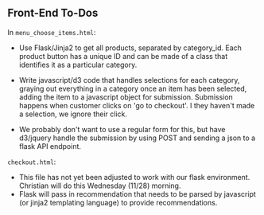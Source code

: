 ## Front-End To-Dos

In ```menu_choose_items.html```: 	
 
* Use Flask/Jinja2 to get all products, separated by category_id. Each product button has a unique ID and can be made of a class that identifies it as a particular category. 

* Write javascript/d3 code that handles selections for each category, graying out everything in a category once an item has been selected, adding the item to a javascript object for submission. Submission happens when customer clicks on 'go to checkout'. I they haven't made a selection, we ignore their click.

* We probably don't want to use a regular form for this, but have d3/jquery handle the submission by using POST and sending a json to a flask API endpoint.


```checkout.html```:

* This file has not yet been adjusted to work with our flask environment. Christian will do this Wednesday (11/28) morning.
* Flask will pass in recommendation that needs to be parsed by javascript (or jinja2 templating language) to provide recommendations.

